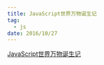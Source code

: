 ```yaml
---
title: JavaScript世界万物诞生记
tag:
  - js
date: 2016/10/27
---
```


[JavaScript世界万物诞生记](https://zhuanlan.zhihu.com/p/22989691)
